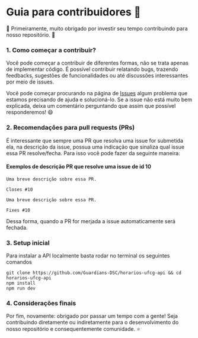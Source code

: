 # Guia para contribuidores :busts_in_silhouette: 

:tada: Primeiramente, muito obrigado por investir seu tempo contribuindo para nosso repositório. :tada:

### 1. Como começar a contribuir?
Você pode começar a contribuir de diferentes formas, não se trata apenas de implementar código. É possível contribuir relatando bugs, trazendo feedbacks, sugestões de funcionalidades ou até discussões interessantes por meio de issues.

Você pode começar procurando na página de [Issues]() algum problema que estamos precisando de ajuda e solucioná-lo. Se a issue não está muito bem explicada, deixa um comentário perguntando que assim que possível responderemos! :smile:

### 2. Recomendações para pull requests (PRs)

É interessante que sempre uma PR que resolva uma issue for submetida ela, na descrição da issue, possua uma indicação que sinaliza qual issue essa PR resolve/fecha. Para isso você pode fazer da seguinte maneira:

#### Exemplos de descrição PR que resolve uma issue de id 10
```
Uma breve descrição sobre essa PR.

Closes #10
```  

```
Uma breve descrição sobre essa PR.

Fixes #10
```

Dessa forma, quando a PR for merjada a issue automaticamente será fechada.

### 3. Setup inicial
Para instalar a API localmente basta rodar no terminal os seguintes comandos
```
git clone https://github.com/Guardians-DSC/horarios-ufcg-api && cd horarios-ufcg-api
npm install
npm run dev
```

### 4. Considerações finais
Por fim, novamente: obrigado por passar um tempo com a gente! Seja contribuindo diretamente ou indiretamente para o desenvolvimento do nosso repositório e consequentemente comunidade. :star:
